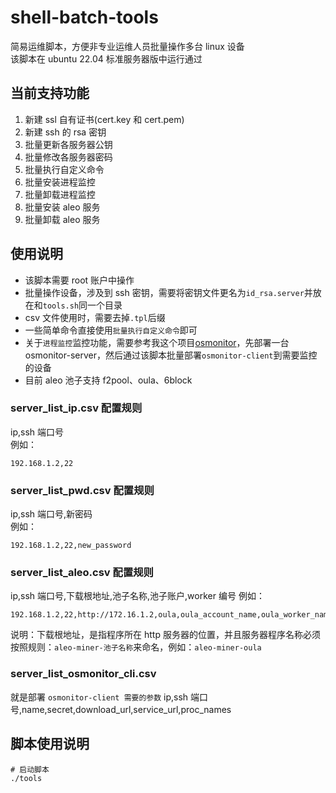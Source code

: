 # shell-batch-tools

简易运维脚本，方便非专业运维人员批量操作多台 linux 设备  
该脚本在 ubuntu 22.04 标准服务器版中运行通过

## 当前支持功能

1. 新建 ssl 自有证书(cert.key 和 cert.pem)
2. 新建 ssh 的 rsa 密钥
3. 批量更新各服务器公钥
4. 批量修改各服务器密码
5. 批量执行自定义命令
6. 批量安装进程监控
7. 批量卸载进程监控
8. 批量安装 aleo 服务
9. 批量卸载 aleo 服务

## 使用说明

- 该脚本需要 root 账户中操作
- 批量操作设备，涉及到 ssh 密钥，需要将密钥文件更名为`id_rsa.server`并放在和`tools.sh`同一个目录
- csv 文件使用时，需要去掉`.tpl`后缀
- 一些简单命令直接使用`批量执行自定义命令`即可
- 关于`进程监控`监控功能，需要参考我这个项目[osmonitor](https://github.com/bitxx/osmonitor)，先部署一台 osmonitor-server，然后通过该脚本批量部署`osmonitor-client`到需要监控的设备
- 目前 aleo 池子支持 f2pool、oula、6block

### server_list_ip.csv 配置规则

ip,ssh 端口号  
例如：

```csv
192.168.1.2,22
```

### server_list_pwd.csv 配置规则

ip,ssh 端口号,新密码  
例如：

```csv
192.168.1.2,22,new_password
```

### server_list_aleo.csv 配置规则

ip,ssh 端口号,下载根地址,池子名称,池子账户,worker 编号
例如：

```csv
192.168.1.2,22,http://172.16.1.2,oula,oula_account_name,oula_worker_name
```

说明：下载根地址，是指程序所在 http 服务器的位置，并且服务器程序名称必须按照规则：`aleo-miner-池子名称`来命名，例如：`aleo-miner-oula`

### server_list_osmonitor_cli.csv

就是部署 `osmonitor-client 需要的参数`
ip,ssh 端口号,name,secret,download_url,service_url,proc_names

## 脚本使用说明

```shell
# 启动脚本
./tools
```
